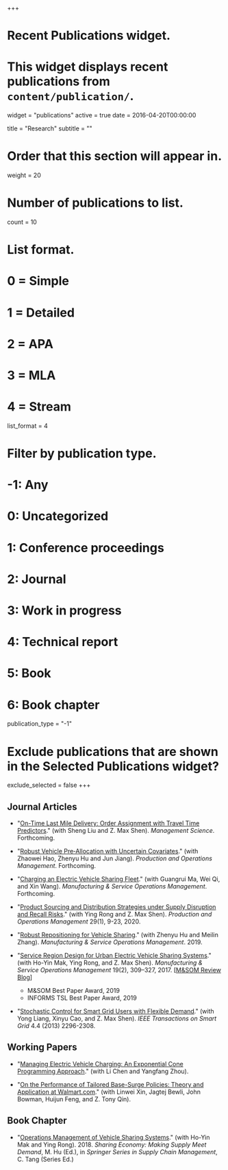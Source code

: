 +++
# Recent Publications widget.
# This widget displays recent publications from `content/publication/`.
widget = "publications"
active = true
date = 2016-04-20T00:00:00

title = "Research"
subtitle = ""

# Order that this section will appear in.
weight = 20

# Number of publications to list.
count = 10

# List format.
#   0 = Simple
#   1 = Detailed
#   2 = APA
#   3 = MLA
#   4 = Stream
list_format = 4

# Filter by publication type.
# -1: Any
#  0: Uncategorized
#  1: Conference proceedings
#  2: Journal
#  3: Work in progress
#  4: Technical report
#  5: Book
#  6: Book chapter
publication_type = "-1"

# Exclude publications that are shown in the Selected Publications widget?
exclude_selected = false
+++
## Journal Articles
* "[On-Time Last Mile Delivery: Order Assignment with Travel Time Predictors](https://ssrn.com/abstract=3179994)." (with Sheng Liu and Z. Max Shen). *Management Science*. Forthcoming.

* "[Robust Vehicle Pre‐Allocation with Uncertain Covariates](https://doi.org/10.1111/poms.13143)." (with Zhaowei Hao, Zhenyu Hu and Jun Jiang). *Production and Operations Management*. Forthcoming.


* "[Charging an Electric Vehicle Sharing Fleet](https://ssrn.com/abstract=3223735)." (with Guangrui Ma, Wei Qi, and Xin Wang). *Manufacturing & Service Operations Management*. Forthcoming.

* "[Product Sourcing and Distribution Strategies under Supply Disruption and Recall Risks](https://doi.org/10.1111/poms.13065)." (with Ying Rong and Z. Max Shen). *Production and Operations Management* 29(1), 9-23, 2020.


* "[Robust Repositioning for Vehicle Sharing](https://doi.org/10.1287/msom.2018.0734)." (with Zhenyu Hu and Meilin Zhang). *Manufacturing & Service Operations Management*. 2019.

* "[Service Region Design for Urban Electric Vehicle Sharing Systems](http://dx.doi.org/10.1287/msom.2016.0611)." (with Ho-Yin Mak, Ying Rong, and Z. Max Shen). *Manufacturing & Service Operations Management* 19(2), 309–327, 2017. [[M&SOM Review Blog](https://www.informs.org/Blogs/M-SOM-Blogs/M-SOM-Review/Start-Your-Engine-Data-driven-Planning-for-Car-Sharing-Systems-for-Smart-Cities)]
	* M&SOM Best Paper Award, 2019
	* INFORMS TSL Best Paper Award, 2019


* "[Stochastic Control for Smart Grid Users with Flexible Demand](https://ieeexplore.ieee.org/document/6558842)." (with Yong Liang, Xinyu Cao, and Z. Max Shen). *IEEE Transactions on Smart Grid* 4.4 (2013) 2296-2308.

## Working Papers
* "[Managing Electric Vehicle Charging: An Exponential Cone Programming Approach](https://ssrn.com/abstract=3548028)." (with Li Chen and Yangfang Zhou).

* "[On the Performance of Tailored Base-Surge Policies: Theory and Application at Walmart.com](https://ssrn.com/abstract=3090177)." (with Linwei Xin, Jagtej Bewli, John Bowman, Huijun Feng, and Z. Tony Qin).

## Book Chapter
* "[Operations Management of Vehicle Sharing Systems](https://doi.org/10.1007/978-3-030-01863-4_19)." (with Ho-Yin Mak and Ying Rong). 2018. *Sharing Economy: Making Supply Meet Demand*, M. Hu (Ed.), in *Springer Series in Supply Chain Management*, C. Tang (Series Ed.)


